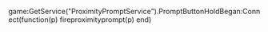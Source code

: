 game:GetService("ProximityPromptService").PromptButtonHoldBegan:Connect(function(p)
                fireproximityprompt(p)
            end)
            
